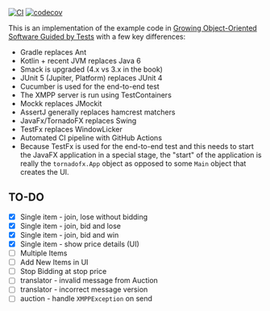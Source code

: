 [![CI](https://github.com/sargas/auction-sniper/actions/workflows/main.yml/badge.svg)](https://github.com/sargas/auction-sniper/actions/workflows/main.yml) [![codecov](https://codecov.io/gh/sargas/auction-sniper/branch/main/graph/badge.svg?token=GVDP24HXLG)](https://codecov.io/gh/sargas/auction-sniper)

This is an implementation of the example code in [Growing Object-Oriented Software Guided by Tests](http://www.growing-object-oriented-software.com/) with a few key differences:

- Gradle replaces Ant
- Kotlin + recent JVM replaces Java 6
- Smack is upgraded (4.x vs 3.x in the book)
- JUnit 5 (Jupiter, Platform) replaces JUnit 4
- Cucumber is used for the end-to-end test
- The XMPP server is run using TestContainers
- Mockk replaces JMockit
- AssertJ generally replaces hamcrest matchers
- JavaFx/TornadoFX replaces Swing
- TestFx replaces WindowLicker
- Automated CI pipeline with GitHub Actions
- Because TestFx is used for the end-to-end test and this needs to start the JavaFX application in a special stage, the "start" of the application is really the `tornadofx.App` object as opposed to some `Main` object that creates the UI.


TO-DO
-----
- [x] Single item - join, lose without bidding
- [x] Single item - join, bid and lose
- [x] Single item - join, bid and win
- [x] Single item - show price details (UI)
- [ ] Multiple Items
- [ ] Add New Items in UI
- [ ] Stop Bidding at stop price
- [ ] translator - invalid message from Auction
- [ ] translator - incorrect message version
- [ ] auction - handle `XMPPException` on send
